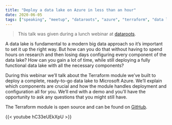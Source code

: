 ```yaml
---
title: "Deploy a data lake on Azure in less than an hour"
date: 2020-06-05
tags: ["speaking", "meetup", "dataroots", "azure", "terraform", "data lake"]
---
```


>This talk was given during a lunch webinar at [dataroots](https://dataroots.io).

A data lake is fundamental to a modern big data approach so it’s important to set it up the right way. But how can you do that without having to spend hours on research and then losing days configuring every component of the data lake? How can you gain a lot of time, while still deploying a fully functional data lake with all the necessary components?

During this webinar we’ll talk about the Terraform module we’ve built to deploy a complete, ready-to-go data lake to Microsoft Azure. We’ll explain which components are crucial and how the module handles deployment and configuration all for you. We’ll end with a demo and you’ll have the opportunity to ask any questions that you might still have.

The Terraform module is open source and can be found on [GitHub](https://github.com/datarootsio/terraform-module-azure-datalake).

{{< youtube hC33eUEkXpU >}}
